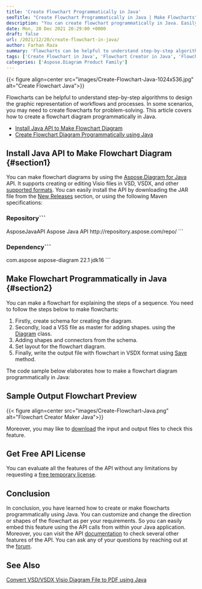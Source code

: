```yaml
---
title: 'Create Flowchart Programmatically in Java'
seoTitle: "Create Flowchart Programmatically in Java | Make Flowcharts"
description: "You can create flowchart programmatically in Java. Easily set up the API and make flowcharts in your java based applications."
date: Mon, 20 Dec 2021 20:29:00 +0000
draft: false
url: /2021/12/20/create-flowchart-in-java/
author: Farhan Raza
summary: 'Flowcharts can be helpful to understand step-by-step algorithms to design the graphic representation of workflows and processes. In some scenarios, you may need to create flowcharts for problem-solving. This article covers how to **create a flowchart diagram programmatically in Java**.'
tags: ['Create Flowchart in Java', 'Flowchart Creator in Java', 'Flowchart Maker in Java', 'Java Create Flowchart', 'Make Flowchart Java']
categories: ['Aspose.Diagram Product Family']
---
```




{{< figure align=center src="images/Create-Flowchart-Java-1024x536.jpg" alt="Create Flowchart Java">}}


Flowcharts can be helpful to understand step-by-step algorithms to design the graphic representation of workflows and processes. In some scenarios, you may need to create flowcharts for problem-solving. This article covers how to create a flowchart diagram programmatically in Java.

*   [Install Java API to Make Flowchart Diagram][1]
*   [Create Flowchart Diagram Programmatically using Java][2]

## Install Java API to Make Flowchart Diagram {#section1}

You can make flowchart diagrams by using the [Aspose.Diagram for Java][3] API. It supports creating or editing Visio files in VSD, VSDX, and other [supported formats][4]. You can easily install the API by downloading the JAR file from the [New Releases][5] section, or using the following Maven specifications:

### Repository```
 <repositories>
    <repository>
        <id>AsposeJavaAPI</id>
        <name>Aspose Java API</name>
        <url>http://repository.aspose.com/repo/</url>
    </repository>
</repositories>
```

### Dependency```
 <dependencies>
    <dependency>
        <groupId>com.aspose</groupId>
        <artifactId>aspose-diagram</artifactId>
        <version>22.1</version>
        <classifier>jdk16</classifier>
    </dependency>
</dependencies>
```

## Make Flowchart Programmatically in Java {#section2}

You can make a flowchart for explaining the steps of a sequence. You need to follow the steps below to make flowcharts:

1.  Firstly, create schema for creating the diagram.
2.  Secondly, load a VSS file as master for adding shapes. using the [Diagram][6] class.
3.  Adding shapes and connectors from the schema.
4.  Set layout for the flowchart diagram.
5.  Finally, write the output file with flowchart in VSDX format using [Save][7] method.

The code sample below elaborates how to make a flowchart diagram programmatically in Java:



## Sample Output Flowchart Preview



{{< figure align=center src="images/Create-Flowchart-Java.png" alt="Flowchart Creator Maker Java">}}


Moreover, you may like to [download][8] the input and output files to check this feature.

## Get Free API License

You can evaluate all the features of the API without any limitations by requesting a [free temporary license][9].

## Conclusion

In conclusion, you have learned how to create or make flowcharts programmatically using Java. You can customize and change the direction or shapes of the flowchart as per your requirements. So you can easily embed this feature using the API calls from within your Java application. Moreover, you can visit the API [documentation][10] to check several other features of the API. You can ask any of your questions by reaching out at the [forum][11].

## See Also

[Convert VSD/VSDX Visio Diagram File to PDF using Java][12]




[1]: #section1
[2]: #section2
[3]: https://products.aspose.com/diagram/java/
[4]: https://docs.aspose.com/diagram/java/supported-file-formats/
[5]: https://downloads.aspose.com/diagram/java
[6]: https://apireference.aspose.com/diagram/java/com.aspose.diagram/Diagram
[7]: https://apireference.aspose.com/diagram/java/com.aspose.diagram/diagram#save(java.lang.String,%20int)
[8]: https://drive.google.com/file/d/1UmOkC38k70yNE5qC2o3tCzg0VUsguMTv/view?usp=sharing
[9]: https://purchase.aspose.com/temporary-license
[10]: https://docs.aspose.com/diagram/java/
[11]: https://forum.aspose.com/c/diagram
[12]: https://blog.aspose.com/2021/10/22/convert-vsdx-vsd-to-pdf-java/




